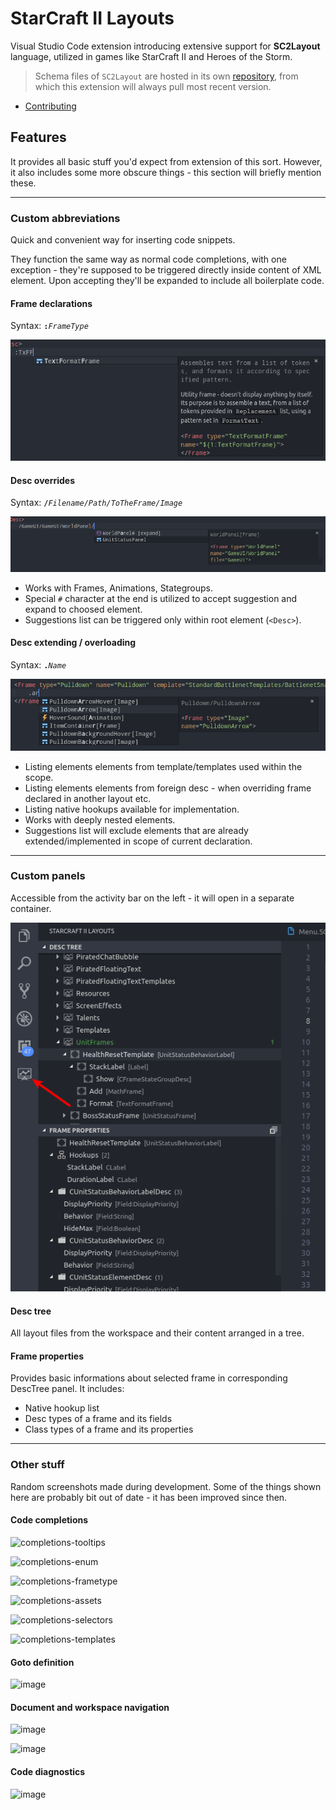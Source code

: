# StarCraft II Layouts

Visual Studio Code extension introducing extensive support for **SC2Layout** language, utilized in games like StarCraft II and Heroes of the Storm.

> Schema files of `SC2Layout` are hosted in its own [repository](https://github.com/SC2Mapster/sc2layout-schema), from which this extension will always pull most recent version.

* [Contributing](CONTRIBUTING.md)

## Features

It provides all basic stuff you'd expect from extension of this sort. However, it also includes some more obscure things - this section will briefly mention these.

---

### Custom abbreviations

Quick and convenient way for inserting code snippets.

They function the same way as normal code completions, with one exception - they're supposed to be triggered directly inside content of XML element. Upon accepting they'll be expanded to include all boilerplate code.

#### Frame declarations

Syntax: __`:`__*`FrameType`*

![abbrv-frame-declaration](assets/abbrv-frame-declaration.png)

#### Desc overrides

Syntax: __`/`__*`Filename/Path/ToTheFrame/Image`*

![abbrv-desc-override](assets/abbrv-desc-override.png)

 * Works with Frames, Animations, Stategroups.
 * Special `#` character at the end is utilized to accept suggestion and expand to choosed element.
 * Suggestions list can be triggered only within root element (`<Desc>`).

#### Desc extending / overloading

Syntax: __`.`__*`Name`*

![abbrv-template-overloading](assets/abbrv-template-overloading.png)

 * Listing elements elements from template/templates used within the scope.
 * Listing elements elements from foreign desc - when overriding frame declared in another layout etc.
 * Listing native hookups available for implementation.
 * Works with deeply nested elements.
 * Suggestions list will exclude elements that are already extended/implemented in scope of current declaration.

---

### Custom panels

Accessible from the activity bar on the left - it will open in a separate container.

![desc-tree-props](assets/desc-tree-props.png)

#### Desc tree

All layout files from the workspace and their content arranged in a tree.

#### Frame properties

Provides basic informations about selected frame in corresponding DescTree panel. It includes:

 * Native hookup list
 * Desc types of a frame and its fields
 * Class types of a frame and its properties

---

### Other stuff

Random screenshots made during development. Some of the things shown here are probably bit out of date - it has been improved since then.

#### Code completions

![completions-tooltips](./assets/completions-tooltips.png)

![completions-enum](./assets/completions-enum.png)

![completions-frametype](./assets/completions-frametype.png)

![completions-assets](./assets/completions-assets.png)

![completions-selectors](./assets/completions-selectors.png)

![completions-templates](./assets/completions-templates.png)

#### Goto definition

![image](./assets/definition-selectors.png)

#### Document and workspace navigation

![image](./assets/document-navigation.png)

![image](./assets/workspace-navigation-constants.png)

#### Code diagnostics

![image](./assets/diagnostics-overview.png)
